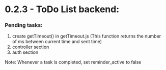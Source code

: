 # 0.2.3 - ToDo List backend:

### Pending tasks:
1. create getTimeout() in getTimeout.js (This function returns the number of ms between current time and sent time)
2. controller section
3. auth section

Note: Whenever a task is completed, set reminder_active to false
